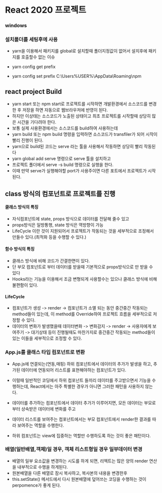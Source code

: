 # React 2020 프로젝트

### windows

### 설치폴더를 세팅후에 사용

- yarn을 이용해서 패키지를 global로 설치할때 폴더지정값이 없어서 설치후에 패키지를 호출할수 없는 이슈
- yarn config get prefix

- yarn config set prefix C:\Users\%USER%\AppData\Roaming\npm

## react project Build

- yarn start 또는 npm start로 프로젝트를 시작하면 개발환경에서 소스코드를 변경한 후 저장을 하면 자동으로 웹브라우저에 반영이 된다.
- 하지만 이상태는 소스코드가 노출된 상태이고 최초 프로젝트를 시작할때 상당히 많은 시간을 기다려야 한다.
- 보통 실제 사용환경에서는 소스코드를 build하여 사용하는데
- yarn build 또는 npm build 명령을 입력하면 소스코드가 transfiler가 되어 시작이 빨리 진행이 된다.
- yarn으로 build된 코드는 serve 라는 툴을 사용해서 작동하면 상당히 빨리 작동된다
- yarn global add serve 명령으로 serve 툴을 설치하고
- 프로젝트 폴더에서 serve -s build 명령으로 실행을 한다.
- 이때 만약 serve가 실행해야할 port가 사용주이면 다른 포트에서 프로젝트가 시작된다.

## class 방식의 컴포넌트로 프로젝트를 진행

#### 클래스 방식의 특징

- 자식컴포넌트에 state, props 방식으로 데이터를 전달해 줄수 있고
- props방식은 일방통행, state 방식은 역방향이 가능
- LifeCycle 이란 것이 지원되어서 프로젝트가 작동되는 것을 세부적으로 조정해서 만들수 있다.(최적화 등을 수행할 수 있다.)

#### 함수 방식의 특징

- 클래스 방식에 비해 코드가 간결한면이 있다.
- 단 부모 컴포넌트로 부터 데이터를 받을때 기본적으로 props방식으로 만 받을 수 있다
- Hooks라는 기능을 이용해서 조금 변형되게 사용할수는 있으나 클래스 방식에 비해 불편함이 있다.

#### LifeCycle

- 컴포넌트가 생성 -> render -> 컴포넌트가 소멸 되는 동안 중간중간 작동되는 method들이 있는데, 이 method를 Override하여 프로젝트 흐름을 세부적으로 저정할 수 있다.
- 데이터의 변화가 발생했을때 데이터변화 -> 변화감지 -> render -> 사용자에게 보여주기 -> 대기상태 등이 진행될때도 마찬가지로 중간중간 작동되는 method들이 있는 이들을 세부적으로 조정할 수 있다.

### App.js를 클래스 타입 컴포넌트로 변환

- App.js에 연결되는(연동,매핑) 하위 컴포넌트에서 데이터의 추가가 발생을 하고, 추가된 데이터에 연동되어 리스트를 표현해야하는 컴포넌트가 있다.
- 이럴때 일반적인 코딩에서 하위 컴포넌트 들끼리 데이터를 주고받으면서 기능을 수행하는데, React에서는 아주 특별한 경우가 아니면 그러한 패턴을 사용하지 않는다.

- 데이터를 추가하는 컴포넌트에서 데이터 추가가 이루어지면, 모든 데이터는 부모로부터 상속받은 데이터에 변화를 주고
- 데이터 리스트를 보여주는 컴포넌트에서는 부모 컴포넌트에서 render한 결과를 따라 보여주는 역할을 수행한다.

- 하위 컴포넌트는 view에 집중하는 역할만 수행하도록 하는 것이 좋은 패턴이다.

### 배열(일반배열,객체)일 경우, 객체 리스트형일 경우 일부데이터 변경

- 배열의 일부 요소값을 변경하는 시도를 하게 되면, 리엑트는 많은 양의 render 연산을 내부적으로 수행을 하게된다.
- 원본배열을 다른 배열로 잠시 복사하고, 복사본의 내용을 변경한후
- this.setState() 메서드에서 다시 원본배열에 덮어쓰는 코딩을 수행하는 것이 perpomence가 좋게 된다.
